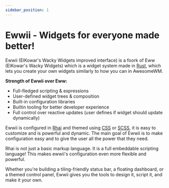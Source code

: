 ```yaml
---
sidebar_position: 1
---
```


# Ewwii - Widgets for everyone made better!

Ewwii (ElKowar's Wacky Widgets improved interface) is a foork of
Eww (ElKowar's Wacky Widgets) which is a
widget system made in [Rust](https://www.rust-lang.org/),
which lets you create your own widgets similarly to how you can in AwesomeWM.

**Strength of Ewwii over Eww:**

- Full-fledged scripting & expressions
- User-defined widget trees & composition
- Built-in configuration libraries
- Builtin tooling for better developer experience
- Full control over reactive updates (user defines if widget should update dynamically)

Ewwii is configured in [Rhai](https://rhai.rs/)
and themed using [CSS](https://en.wikipedia.org/wiki/CSS)
or [SCSS](<https://en.wikipedia.org/wiki/Sass_(style_sheet_language)>),
it is easy to customize and is powerful and dynamic.
The main goal of Ewwii is to make configuration easy
and to give the user all the power that they need.

Rhai is not just a basic markup language. It is a full embeddable scripting language!
This makes ewwii's configuration even more flexible and powerful.

Whether you're building a tiling-friendly status bar, a floating dashboard, or a themed control panel, Ewwii gives you the tools to design it, script it, and make it your own.
